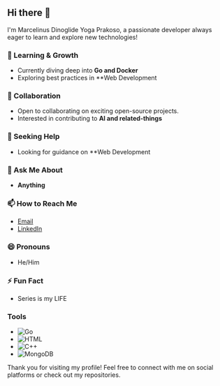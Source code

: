 ## Hi there 👋

I'm Marcelinus Dinoglide Yoga Prakoso, a passionate developer always eager to learn and explore new technologies!

### 🌱 Learning & Growth
- Currently diving deep into **Go and Docker**
- Exploring best practices in **Web Development

### 👯 Collaboration
- Open to collaborating on exciting open-source projects.
- Interested in contributing to **AI and related-things**

### 🤔 Seeking Help
- Looking for guidance on **Web Development

### 💬 Ask Me About
- **Anything**

### 📫 How to Reach Me
- [Email](mailto:marceldino9@gmail.com)
- [LinkedIn](https://www.linkedin.com/in/marcelinus-dinoglide-yoga-prakoso)

### 😄 Pronouns
- He/Him 

### ⚡ Fun Fact
- Series is my LIFE

### Tools
- ![Go](https://img.shields.io/badge/Code-Go-blue)
- ![HTML](https://img.shields.io/badge/Code-HTML-orange)
- ![C++](https://img.shields.io/badge/Code-C++-blue)
- ![MongoDB](https://img.shields.io/badge/Database-MongoDB-green)


Thank you for visiting my profile! Feel free to connect with me on social platforms or check out my repositories.
